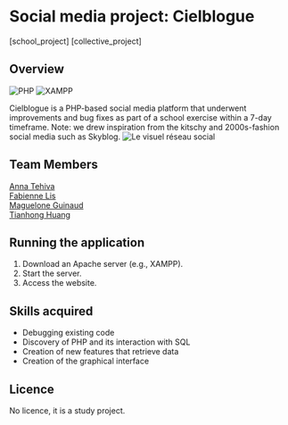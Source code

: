 # Social media project: Cielblogue
[school_project] [collective_project]

## Overview
![PHP](https://img.shields.io/badge/php-%23777BB4.svg?style=for-the-badge&logo=php&logoColor=white) ![XAMPP](https://img.shields.io/badge/XAMPP-100000?style=for-the-badge&logo=XAMPP&logoColor=white&labelColor=E47D29&color=E47D29)

Cielblogue is a PHP-based social media platform that underwent improvements and bug fixes as part of a school exercise within a 7-day timeframe. 
Note: we drew inspiration from the kitschy and 2000s-fashion social media such as Skyblog.
![Le visuel réseau social](/images/Actualités.png)

## Team Members
[Anna Tehiva](https://github.com/annatehiva)  
[Fabienne Lis](https://github.com/FabienneLIS)  
[Maguelone Guinaud](https://github.com/magueloneguinaud)  
[Tianhong Huang](https://github.com/Tianhong258)

## Running the application
1. Download an Apache server (e.g., XAMPP).
2. Start the server.
3. Access the website.
   
## Skills acquired
- Debugging existing code
- Discovery of PHP and its interaction with SQL
- Creation of new features that retrieve data
- Creation of the graphical interface

## Licence
No licence, it is a study project.
